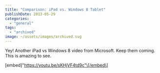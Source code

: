 ```yaml
---
title: "Comparison: iPad vs. Windows 8 Tablet"
publishDate: 2013-05-29
categories: 
  - "general"
tags: 
  - "archived"
image: ~/assets/images/archived.svg
---
```


Yey! Another iPad vs Windows 8 video from Microsoft. Keep them coming. This is amazing to see.

\[embed\]"https://youtu.be/sKHjVF4td9c"\[/embed\]
